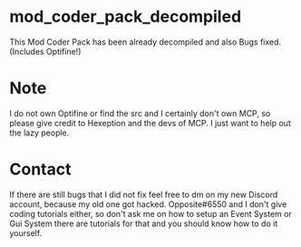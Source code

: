 # mod_coder_pack_decompiled
This Mod Coder Pack has been already decompiled and also Bugs fixed.(Includes Optifine!)


# Note
I do not own Optifine or find the src and I certainly don't own MCP, so please give credit to Hexeption and the devs of MCP. I just want to help out the lazy people. 



# Contact

If there are still bugs that I did not fix feel free to dm on my new Discord account, because my old one got hacked. Opposite#6550 and I don't give coding tutorials either, so don't ask me on how to setup an Event System or Gui System there are tutorials for that and you should know how to do it yourself.
